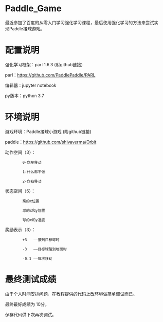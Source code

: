 # Paddle_Game
最近参加了百度的从零入门学习强化学习课程，最后使用强化学习的方法来尝试实现Paddle接球游戏。

# 配置说明
强化学习框架：parl 1.6.3 (附github链接)

parl：https://github.com/PaddlePaddle/PARL

编辑器：jupyter notebook

py版本：python 3.7

# 环境说明
游戏环境：Paddle接球小游戏 (附github链接)

paddle：https://github.com/shivaverma/Orbit

动作空间（3）：

            0-向左移动 
            
            1-什么都不做  
            
            2-向右移动
状态空间（5）：

            桨的x位置     
            
            球的x和y位置 
            
            球的x和y速度
            
奖励表示（3）：

            +3   ——接到目标球时
            
            -3   ——目标球碰到地面时  
            
            -0.1 ——每次移动
       
# 最终测试成绩
由于个人时间安排问题，在教程提供的代码上改环境做简单调试而已。

最终最好成绩为 10分。

保存代码供下次再次调试。
